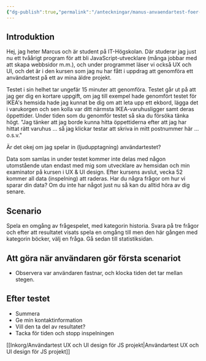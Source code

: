 ```yaml
---
{"dg-publish":true,"permalink":"/anteckningar/manus-anvaendartest-foer-projekt-i-js/"}
---
```



## Introduktion
Hej, jag heter Marcus och är student på IT-Högskolan. Där studerar jag just nu ett tvåårigt program för att bli JavaScript-utvecklare (många jobbar med att skapa webbsidor m.m.), och under programmet läser vi också UX och UI, och det är i den kursen som jag nu har fått i uppdrag att genomföra ett användartest på ett av mina äldre projekt.

Testet i sin helhet tar ungefär 15 minuter att genomföra.
Testet går ut på att jag ger dig en kortare uppgift, om jag till exempel hade genomfört testet för IKEA's hemsida hade jag kunnat be dig om att leta upp ett ekbord, lägga det i varukorgen och sen kolla var ditt närmsta IKEA-varuhusligger samt deras öppettider.
Under tiden som du genomför testet så ska du försöka tänka högt. "Jag tänker att jag borde kunna hitta öppettiderna efter att jag har hittat rätt varuhus ... så jag klickar testar att skriva in mitt postnummer här ... o.s.v."

Är det okej om jag spelar in (ljudupptagning) användartestet?

Data som samlas in under testet kommer inte delas med någon utomstående utan endast med mig som utvecklare av hemsidan och min examinator på kursen i UX & UI design. Efter kursens avslut, vecka 52 kommer all data (inspelning) att raderas.
Har du några frågor om hur vi sparar din data? Om du inte har något just nu så kan du alltid höra av dig senare.

## Scenario
Spela en omgång av frågespelet, med kategorin historia. Svara på tre frågor och efter att resultatet visats spela en omgång till men den här gången med kategorin böcker, välj en fråga. Gå sedan till statistiksidan.

## Att göra när användaren gör första scenariot
- Observera var användaren fastnar, och klocka tiden det tar mellan stegen.

## Efter testet
- Summera
- Ge min kontaktinformation 
- Vill den ta del av resultatet?
- Tacka för tiden och stopp inspelningen

[[Inkorg/Användartest UX och UI design för JS projekt\|Användartest UX och UI design för JS projekt]]